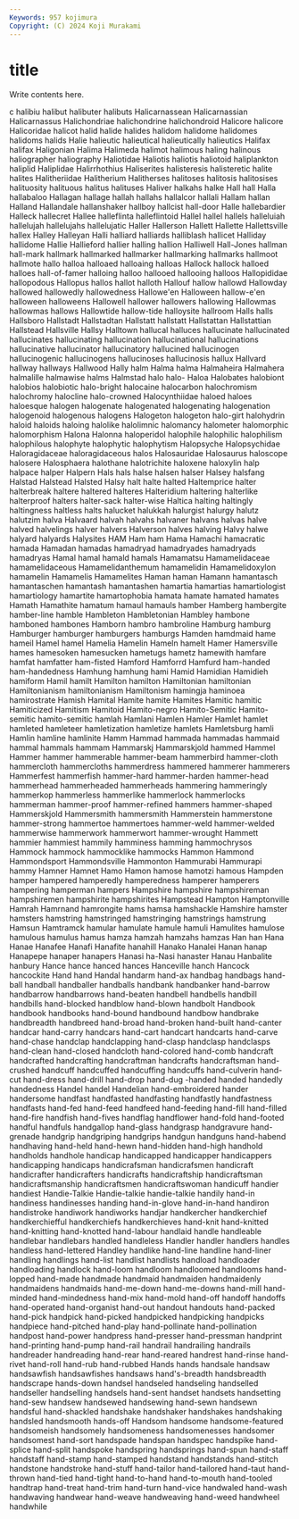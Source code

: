 ```yaml
---
Keywords: 957 kojimura
Copyright: (C) 2024 Koji Murakami
---
```


# title

Write contents here.



c halibiu halibut halibuter halibuts
Halicarnassean Halicarnassian Halicarnassus Halichondriae halichondrine halichondroid Halicore halicore Halicoridae halicot
halid halide halides halidom halidome halidomes halidoms halids Halie halieutic
halieutical halieutically halieutics Halifax halifax Haligonian Halima Halimeda halimot halimous
haling halinous haliographer haliography Haliotidae Haliotis haliotis haliotoid haliplankton haliplid
Haliplidae Halirrhothius Haliserites halisteresis halisteretic halite halites Halitheriidae Halitherium Halitherses
halitoses halitosis halitosises halituosity halituous halitus halituses Haliver halkahs halke
Hall hall Halla hallabaloo Hallagan hallage hallah hallahs hallalcor hallali
Hallam hallan Halland Hallandale hallanshaker hallboy hallcist hall-door Halle hallebardier
Halleck hallecret Hallee halleflinta halleflintoid Hallel hallel hallels halleluiah hallelujah
hallelujahs hallelujatic Haller Hallerson Hallett Hallette Hallettsville hallex Halley Halleyan
Halli halliard halliards halliblash hallicet Halliday hallidome Hallie Hallieford hallier
halling hallion Halliwell Hall-Jones hallman hall-mark hallmark hallmarked hallmarker hallmarking
hallmarks hallmoot hallmote hallo halloa halloaed halloaing halloas Hallock hallock
halloed halloes hall-of-famer halloing halloo hallooed hallooing halloos Hallopididae hallopodous
Hallopus hallos hallot halloth Hallouf hallow hallowd Hallowday hallowed hallowedly
hallowedness Hallowe'en Halloween hallow-e'en halloween halloweens Hallowell hallower hallowers hallowing
Hallowmas hallowmas hallows Hallowtide hallow-tide halloysite hallroom Halls halls Hallsboro
Hallstadt Hallstadtan Hallstatt hallstatt Hallstattan Hallstattian Hallstead Hallsville Hallsy Halltown
hallucal halluces hallucinate hallucinated hallucinates hallucinating hallucination hallucinational hallucinations hallucinative
hallucinator hallucinatory hallucined hallucinogen hallucinogenic hallucinogens hallucinoses hallucinosis hallux Hallvard
hallway hallways Hallwood Hally halm Halma halma Halmaheira Halmahera halmalille
halmawise halms Halmstad halo halo- Haloa Halobates halobiont halobios halobiotic
halo-bright halocaine halocarbon halochromism halochromy halocline halo-crowned Halocynthiidae haloed haloes
haloesque halogen halogenate halogenated halogenating halogenation halogenoid halogenous halogens Halogeton
halogeton halo-girt halohydrin haloid haloids haloing halolike halolimnic halomancy halometer
halomorphic halomorphism Halona Halonna haloperidol halophile halophilic halophilism halophilous halophyte
halophytic halophytism Halopsyche Halopsychidae Haloragidaceae haloragidaceous halos Halosauridae Halosaurus haloscope
halosere Halosphaera halothane halotrichite haloxene haloxylin halp halpace halper Halpern
Hals hals halse halsen halser Halsey halsfang Halstad Halstead Halsted
Halsy halt halte halted Haltemprice halter halterbreak haltere haltered halteres
Halteridium haltering halterlike halterproof halters halter-sack halter-wise Haltica halting haltingly
haltingness haltless halts halucket halukkah halurgist halurgy halutz halutzim halva
Halvaard halvah halvahs halvaner halvans halvas halve halved halvelings halver
halvers Halverson halves halving Halvy halwe halyard halyards Halysites HAM
Ham ham Hama Hamachi hamacratic hamada Hamadan hamadas hamadryad hamadryades
hamadryads hamadryas Hamal hamal hamald hamals Hamamatsu Hamamelidaceae hamamelidaceous Hamamelidanthemum
hamamelidin Hamamelidoxylon hamamelin Hamamelis Hamamelites Haman haman Hamann hamantasch hamantaschen
hamantash hamantashen hamartia hamartias hamartiologist hamartiology hamartite hamartophobia hamata hamate
hamated hamates Hamath Hamathite hamatum hamaul hamauls hamber Hamberg hambergite
hamber-line hamble Hambleton Hambletonian Hambley hambone hamboned hambones Hamborn hambro
hambroline Hamburg hamburg Hamburger hamburger hamburgers hamburgs Hamden hamdmaid hame
hameil Hamel hamel Hamelia Hamelin Hameln hamelt Hamer Hamersville hames
hamesoken hamesucken hametugs hametz hamewith hamfare hamfat hamfatter ham-fisted Hamford
Hamforrd Hamfurd ham-handed ham-handedness Hamhung hamhung hami Hamid Hamidian Hamidieh
hamiform Hamil hamilt Hamilton hamilton Hamiltonian hamiltonian Hamiltonianism hamiltonianism Hamiltonism
hamingja haminoea hamirostrate Hamish Hamital Hamite hamite Hamites Hamitic hamitic
Hamiticized Hamitism Hamitoid Hamito-negro Hamito-Semitic Hamito-semitic hamito-semitic hamlah Hamlani Hamlen
Hamler Hamlet hamlet hamleted hamleteer hamletization hamletize hamlets Hamletsburg hamli
Hamlin hamline hamlinite Hamm Hammad hammada hammadas hammaid hammal hammals
hammam Hammarskj Hammarskjold hammed Hammel Hammer hammer hammerable hammer-beam hammerbird
hammer-cloth hammercloth hammercloths hammerdress hammered hammerer hammerers Hammerfest hammerfish hammer-hard
hammer-harden hammer-head hammerhead hammerheaded hammerheads hammering hammeringly hammerkop hammerless hammerlike
hammerlock hammerlocks hammerman hammer-proof hammer-refined hammers hammer-shaped Hammerskjold Hammersmith hammersmith
Hammerstein hammerstone hammer-strong hammertoe hammertoes hammer-weld hammer-welded hammerwise hammerwork hammerwort
hammer-wrought Hammett hammier hammiest hammily hamminess hamming hammochrysos Hammock hammock
hammocklike hammocks Hammon Hammond Hammondsport Hammondsville Hammonton Hammurabi Hammurapi hammy
Hamner Hamnet Hamo Hamon hamose hamotzi hamous Hampden hamper hampered
hamperedly hamperedness hamperer hamperers hampering hamperman hampers Hampshire hampshire hampshireman
hampshiremen hampshirite hampshirites Hampstead Hampton Hamptonville Hamrah Hamrnand hamrongite hams
hamsa hamshackle Hamshire hamster hamsters hamstring hamstringed hamstringing hamstrings hamstrung
Hamsun Hamtramck hamular hamulate hamule hamuli Hamulites hamulose hamulous hamulus
hamus hamza hamzah hamzahs hamzas Han han Hana Hanae Hanafee
Hanafi Hanafite hanahill Hanako Hanalei Hanan hanap Hanapepe hanaper hanapers
Hanasi ha-Nasi hanaster Hanau Hanbalite hanbury Hance hance hanced hances
Hanceville hanch Hancock hancockite Hand hand Handal handarm hand-ax handbag
handbags hand-ball handball handballer handballs handbank handbanker hand-barrow handbarrow handbarrows
hand-beaten handbell handbells handbill handbills hand-blocked handblow hand-blown handbolt Handbook
handbook handbooks hand-bound handbound handbow handbrake handbreadth handbreed hand-broad hand-broken
hand-built hand-canter handcar hand-carry handcars hand-cart handcart handcarts hand-carve hand-chase
handclap handclapping hand-clasp handclasp handclasps hand-clean hand-closed handcloth hand-colored hand-comb
handcraft handcrafted handcrafting handcraftman handcrafts handcraftsman hand-crushed handcuff handcuffed handcuffing
handcuffs hand-culverin hand-cut hand-dress hand-drill hand-drop hand-dug -handed handed handedly
handedness Handel handel Handelian hand-embroidered hander handersome handfast handfasted handfasting
handfastly handfastness handfasts hand-fed hand-feed handfeed hand-feeding hand-fill hand-filled hand-fire
handfish hand-fives handflag handflower hand-fold hand-footed handful handfuls handgallop hand-glass
handgrasp handgravure hand-grenade handgrip handgriping handgrips handgun handguns hand-habend handhaving
hand-held hand-hewn hand-hidden hand-high handhold handholds handhole handicap handicapped handicapper
handicappers handicapping handicaps handicrafsman handicrafsmen handicraft handicrafter handicrafters handicrafts handicraftship
handicraftsman handicraftsmanship handicraftsmen handicraftswoman handicuff handier handiest Handie-Talkie Handie-talkie handie-talkie
handily hand-in handiness handinesses handing hand-in-glove hand-in-hand handiron handistroke handiwork
handiworks handjar handkercher handkerchief handkerchiefful handkerchiefs handkerchieves hand-knit hand-knitted hand-knitting
hand-knotted hand-labour handlaid handle handleable handlebar handlebars handled handleless Handler
handler handlers handles handless hand-lettered Handley handlike hand-line handline hand-liner
handling handlings hand-list handlist handlists handload handloader handloading handlock hand-loom
handloom handloomed handlooms hand-lopped hand-made handmade handmaid handmaiden handmaidenly handmaidens
handmaids hand-me-down hand-me-downs hand-mill hand-minded hand-mindedness hand-mix hand-mold hand-off handoff
handoffs hand-operated hand-organist hand-out handout handouts hand-packed hand-pick handpick hand-picked
handpicked handpicking handpicks handpiece hand-pitched hand-play hand-pollinate hand-pollination handpost hand-power
handpress hand-presser hand-pressman handprint hand-printing hand-pump hand-rail handrail handrailing handrails
handreader handreading hand-rear hand-reared handrest hand-rinse hand-rivet hand-roll hand-rub hand-rubbed
Hands hands handsale handsaw handsawfish handsawfishes handsaws hand's-breadth handsbreadth handscrape
hands-down handsel handseled handseling handselled handseller handselling handsels hand-sent handset
handsets handsetting hand-sew handsew handsewed handsewing hand-sewn handsewn handsful hand-shackled
handshake handshaker handshakes handshaking handsled handsmooth hands-off Handsom handsome handsome-featured
handsomeish handsomely handsomeness handsomenesses handsomer handsomest hand-sort handspade handspan handspec
handspike hand-splice hand-split handspoke handspring handsprings hand-spun hand-staff handstaff hand-stamp
hand-stamped handstand handstands hand-stitch handstone handstroke hand-stuff hand-tailor hand-tailored hand-taut
hand-thrown hand-tied hand-tight hand-to-hand hand-to-mouth hand-tooled handtrap hand-treat hand-trim hand-turn
hand-vice handwaled hand-wash handwaving handwear hand-weave handweaving hand-weed handwheel handwhile
